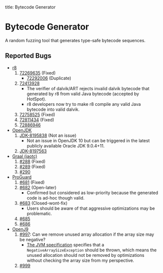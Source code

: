 title: Bytecode Generator

# Bytecode Generator

A random fuzzing tool that generates type-safe bytecode sequences.

## Reported Bugs

* [r8](https://r8.googlesource.com/r8)
    1. [72269635](https://issuetracker.google.com/issues/72269635) (Fixed)
        * [72292006](https://issuetracker.google.com/issues/72292006) (Duplicate)
    1. [72413928](https://issuetracker.google.com/issues/72413928)
        * The verifier of dalvik/ART rejects invalid dalvik bytecode that generated by r8 from valid Java bytecode (accepted by HotSpot).
        * r8 developers now try to make r8 compile any valid Java bytecode into valid dalvik.
    1. [72758525](https://issuetracker.google.com/issues/72758525) (Fixed)
    1. [72811434](https://issuetracker.google.com/issues/72811434) (Fixed)
    1. [72886946](https://issuetracker.google.com/issues/72886946)
* [OpenJDK](http://openjdk.java.net/)
    1. [JDK-8195838](https://bugs.openjdk.java.net/browse/JDK-8195838) (Not an issue)
        * Not an issue in OpenJDK 10 but can be triggered in the latest publicly available Oracle JDK 9.0.4+11.
    1. [JDK-8197563](https://bugs.openjdk.java.net/browse/JDK-8197563)
* [Graal (jaotc)]()
    1. [#288](https://github.com/oracle/graal/issues/288) (Fixed)
    1. [#289](https://github.com/oracle/graal/issues/289) (Fixed)
    1. [#290](https://github.com/oracle/graal/issues/290)
* [ProGuard](https://sourceforge.net/projects/proguard/)
    1. [#681](https://sourceforge.net/p/proguard/bugs/681/) (Fixed)
    1. [#682](https://sourceforge.net/p/proguard/bugs/682/) (Open-later)
        * Confirmed but considered as low-priority because the generated code is ad-hoc though valid.
    1. [#683](https://sourceforge.net/p/proguard/bugs/683/) (Closed-wont-fix)
        * Users should be aware of that aggressive optimizations may be problematic.
    1. [#685](https://sourceforge.net/p/proguard/bugs/685/)
    1. [#686](https://sourceforge.net/p/proguard/bugs/686/)
* [OpenJ9](https://github.com/eclipse/openj9)
    1. [#997](https://github.com/eclipse/openj9/issues/997): Can we remove unused array allocation if the array size may be negative?
         * [The JVM specification](https://docs.oracle.com/javase/specs/jvms/se9/html/jvms-6.html#jvms-6.5.anewarray) specifies that a `NegativeArraySizeException` should be thrown,
         which means the unused allocation should not be removed by optimizations without checking the array size from my perspective.
    1. [#999](https://github.com/eclipse/openj9/issues/999)


<!--
    1. [#1126](https://github.com/eclipse/openj9/issues/1126): **Not an issue**
        * `StackOverflowError` is not enforced by the JVM specification. OpenJ9 applies tail recursion to eliminate stack frames thus no StackOverflowError would be thrown.
-->
